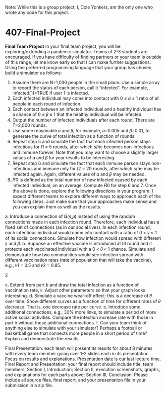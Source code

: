 Note: While this is a group project, I, Cole Yonkers, am the only one who wrote any code for this project. 

# 407-Final-Project

**Final Team Project**
  In your final team project, you will be exploring/extending a pandemic simulator.
Teams of 2-3 students are encouraged. If you have difficulty of finding partners or your team is
outside of this range, let me know early so that I can make further suggestions.
Using the preferred programming language that your group has chosen, build a simulator as
follows:
1. Assume there are N=1,000 people in the small place. Use a simple array to record the
status of each person, call it “infected”. For example, infected[1]=TRUE if user 1 is
infected.
2. Each infected individual may come into contact with 0 ≤ 𝛼 ≤ 1 ratio of all people in each
round of infection.
3. Each contact between an infected individual and a healthy individual has a chance of
0 ≤ 𝛽 ≤ 1 that the healthy individual will be infected.
4. Output the number of infected individuals after each round. There are T=2,000 rounds.
5. Use some reasonable 𝛼 and 𝛽, for example, 𝛼=0.005 and 𝛽=0.01, to generate the curve
of total infection as a function of rounds.
6. Repeat step 5 and simulate the fact that each infected person stays infectious for 𝑡1 = 5
rounds, after which s/he becomes non-infectious and immune forever. Note that you
may want to choose a slightly larger values of 𝛼 and 𝛽 for your results to be interesting.
7. Repeat step 6 and simulate the fact that each immune person stays non-infectious and
immune only for 𝑡2 = 20 rounds, after which s/he may be infected again. Again,
different values of 𝛼 and 𝛽 may be needed.
8. 𝑅0 is defined as the total number of new infected caused by each infected individual, on
an average. Compute 𝑅0 for step 6 and 7.
  Once the above is done, explore the following directions in your program. I expect different
teams to explore different ways to approach each of the following steps. Just make sure that
your approaches make sense and you can explain them as well as the results.

a. Introduce a connection of 𝐺(𝑛,𝑝) instead of using the random connections made in each
infection round. Therefore, each individual has a fixed set of connections (as in our
social lives). In each infection round, each infectious individual would come into contact
with a ratio of 0 < 𝛾 ≤ 1 of its social connections. Simulate how infection would spread
with different 𝛾 and 𝛽.
b. Suppose an effective vaccine is introduced at 𝑡3 round and it protects each vaccinated
individual with a 0 < 𝜃 < 1 chance. Simulate and demonstrate how two communities
would see infection spread with different vaccination rates (rate of population that will
take the vaccine), e.g., 𝑣1 = 0.5 and 𝑣2 = 0.85.

2

c. Extend from part b and draw the total infection as a function of vaccination rate, 𝑣.
Adjust other parameters so that your graph looks interesting.
d. Simulate a vaccine wear-off effect: this is a decrease of 𝜃 over time. Show different
curves as a function of time for different rates of 𝜃 decrease. That is, one decrease rate
per curve.
e. Introduce some additional connections, e.g., 30% more links, to simulate a period of
more active social activities. Compare the infection increase rate with those in part b
without these additional connections.
f. Can your team think of anything else to simulate with your simulator? Perhaps a football
or basketball game that connects more people in a short period of time? Explain and
demonstrate the results.

  Final Presentation: each team will present its results for about 8 minutes with every team
member going over 1-2 slides each in its presentation. Focus on results and explanations.
  Presentation date is our last lecture time.
  Final Report and Presentation: your final report should include title, team members, Section I,
Introduction; Section II, execution screenshots, graphs, and explanations for each parts above;
Section III, Conclusion. Please include all source files, final report, and your presentation file in
your submission in a zip file.
